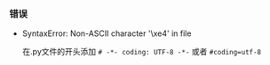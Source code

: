 ### 错误

* SyntaxError: Non-ASCII character '\xe4' in file

  在.py文件的开头添加 `# -*- coding: UTF-8 -*-` 或者 `#coding=utf-8`



